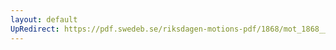 ```yaml
---
layout: default
UpRedirect: https://pdf.swedeb.se/riksdagen-motions-pdf/1868/mot_1868__ak__00259.pdf
---
```

